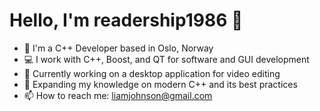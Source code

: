 # Hello, I'm readership1986 👋
- 🏢 I'm a C++ Developer based in Oslo, Norway
- 💻 I work with C++, Boost, and QT for software and GUI development
- 🔭 Currently working on a desktop application for video editing
- 🌱 Expanding my knowledge on modern C++ and its best practices
- 📫 How to reach me: liamjohnson@gmail.com

